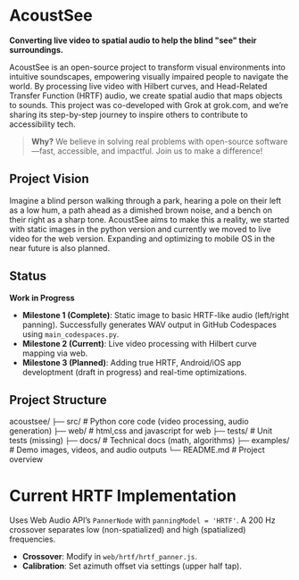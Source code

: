 # AcoustSee
**Converting live video to spatial audio to help the blind "see" their surroundings.**

AcoustSee is an open-source project to transform visual environments into intuitive soundscapes, empowering visually impaired people to navigate the world. By processing live video with Hilbert curves, and Head-Related Transfer Function (HRTF) audio, we create spatial audio that maps objects to sounds. This project was co-developed with Grok at grok.com, and we’re sharing its step-by-step journey to inspire others to contribute to accessibility tech.

> **Why?** We believe in solving real problems with open-source software—fast, accessible, and impactful. Join us to make a difference!

## Project Vision
Imagine a blind person walking through a park, hearing a pole on their left as a low hum, a path ahead as a dimished brown noise, and a bench on their right as a sharp tone. AcoustSee aims to make this a reality, we started with static images in the python version and currently we moved to live video for the web version. Expanding and optimizing to mobile OS in the near future is also planned.

## Status
**Work in Progress**  
- **Milestone 1 (Complete)**: Static image to basic HRTF-like audio (left/right panning). Successfully generates WAV output in GitHub Codespaces using `main_codespaces.py`.  
- **Milestone 2 (Current)**: Live video processing with Hilbert curve mapping via web.
- **Milestone 3 (Planned)**: Adding true HRTF, Android/iOS app developtment (draft in progress) and real-time optimizations.

## Project Structure
acoustsee/
`├──` src/ # Python core code (video processing, audio generation)
`├──` web/ # html,css and javascript for web
`├──` tests/ # Unit tests (missing)
`├──` docs/ # Technical docs (math, algorithms)
`├──` examples/ # Demo images, videos, and audio outputs
`└──` README.md # Project overview

# Current HRTF Implementation
Uses Web Audio API’s `PannerNode` with `panningModel = 'HRTF'`. A 200 Hz crossover separates low (non-spatialized) and high (spatialized) frequencies.
- **Crossover**: Modify in `web/hrtf/hrtf_panner.js`.
- **Calibration**: Set azimuth offset via settings (upper half tap).
